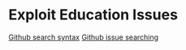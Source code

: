 # Exploit Education Issues

[Github search syntax](https://help.github.com/articles/search-syntax/)
[Github issue searching](https://help.github.com/articles/searching-issues/)

